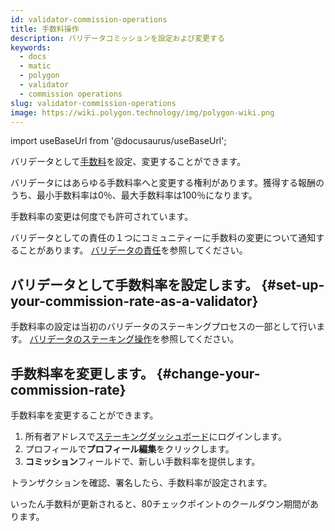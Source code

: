 ```yaml
---
id: validator-commission-operations
title: 手数料操作
description: バリデータコミッションを設定および変更する
keywords:
  - docs
  - matic
  - polygon
  - validator
  - commission operations
slug: validator-commission-operations
image: https://wiki.polygon.technology/img/polygon-wiki.png
---
```

import useBaseUrl from '@docusaurus/useBaseUrl';

バリデータとして[手数料](/docs/maintain/glossary.md#commission)を設定、変更することができます。

バリデータにはあらゆる手数料率へと変更する権利があります。獲得する報酬のうち、最小手数料率は0％、最大手数料率は100％になります。

手数料率の変更は何度でも許可されています。

バリデータとしての責任の１つにコミュニティーに手数料の変更について通知することがあります。 [バリデータの責任](/docs/maintain/validator/responsibilities)を参照してください。

## バリデータとして手数料率を設定します。 {#set-up-your-commission-rate-as-a-validator}

手数料率の設定は当初のバリデータのステーキングプロセスの一部として行います。 [バリデータのステーキング操作](validator-staking-operations.md)を参照してください。

## 手数料率を変更します。 {#change-your-commission-rate}

手数料率を変更することができます。

1. 所有者アドレスで[ステーキングダッシュボード](https://staking.polygon.technology/)にログインします。
1. プロフィールで**プロフィール編集**をクリックします。
1.  **コミッション**フィールドで、新しい手数料率を提供します。

トランザクションを確認、署名したら、手数料率が設定されます。

いったん手数料が更新されると、80チェックポイントのクールダウン期間があります。
